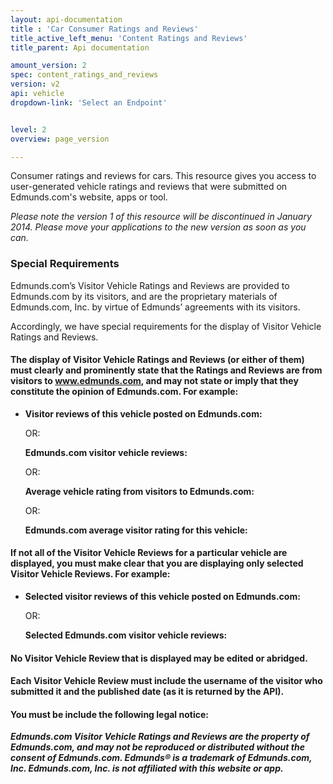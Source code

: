 ```yaml
---
layout: api-documentation
title : 'Car Consumer Ratings and Reviews'
title_active_left_menu: 'Content Ratings and Reviews'
title_parent: Api documentation

amount_version: 2
spec: content_ratings_and_reviews
version: v2
api: vehicle
dropdown-link: 'Select an Endpoint'


level: 2
overview: page_version

---
```

<div class="info-message">
	Consumer ratings and reviews for cars. This resource gives you access to user-generated vehicle ratings and reviews that were submitted on Edmunds.com's website, apps or tool.
</div>

*Please note the version 1 of this resource will be discontinued in January 2014. Please move your applications to the new version as soon as you can.*

### Special Requirements

Edmunds.com’s Visitor Vehicle Ratings and Reviews are provided to Edmunds.com by its visitors, and are the proprietary materials of Edmunds.com, Inc. by virtue of Edmunds’ agreements with its visitors.

Accordingly, we have special requirements for the display of Visitor Vehicle Ratings and Reviews. 

#### The display of Visitor Vehicle Ratings and Reviews (or either of them) must clearly and prominently state that the Ratings and Reviews are from visitors to www.edmunds.com, and may not state or imply that they constitute the opinion of Edmunds.com. For example:

* 	**Visitor reviews of this vehicle posted on Edmunds.com:**

	OR:

	**Edmunds.com visitor vehicle reviews:**

	OR:

	**Average vehicle rating from visitors to Edmunds.com:**

	OR:

	**Edmunds.com average visitor rating for this vehicle:**

#### If not all of the Visitor Vehicle Reviews for a particular vehicle are displayed, you must make clear that you are displaying only selected Visitor Vehicle Reviews. For example:

*	**Selected visitor reviews of this vehicle posted on Edmunds.com:**

	OR:

	**Selected Edmunds.com visitor vehicle reviews:**

#### No Visitor Vehicle Review that is displayed may be edited or abridged.

#### Each Visitor Vehicle Review must include the username of the visitor who submitted it and the published date (as it is returned by the API).

#### You must be include the following legal notice:

***Edmunds.com Visitor Vehicle Ratings and Reviews are the property of Edmunds.com, and may not be reproduced or distributed without the consent of Edmunds.com.  Edmunds® is a trademark of Edmunds.com, Inc. Edmunds.com, Inc. is not affiliated with this website or app.***
